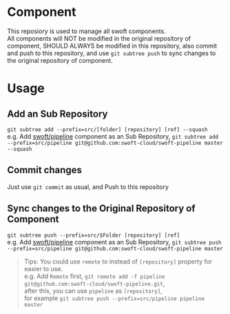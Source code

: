 # Component
This reposiory is used to manage all swoft components.  
All components will NOT be modified in the original repository of component, SHOULD ALWAYS be modified in this repository, also commit and push to this repository, and use `git subtree push` to sync changes to the original repository of component.

# Usage
## Add an Sub Repository
`git subtree add --prefix=src/[folder] [repository] [ref] --squash`  
e.g. Add [swoft/pipeline](https://github.com/swoft-cloud/swoft-pipeline) component as an Sub Repository, `git subtree add --prefix=src/pipeline git@github.com:swoft-cloud/swoft-pipeline master --squash`

## Commit changes
Just use `git commit` as usual, and Push to this repository

## Sync changes to the Original Repository of Component
`git subtree push --prefix=src/$Folder [repository] [ref]`  
e.g. Add [swoft/pipeline](https://github.com/swoft-cloud/swoft-pipeline) component as an Sub Repository, `git subtree push --prefix=src/pipeline git@github.com:swoft-cloud/swoft-pipeline master`

> Tips:
> You could use `remote` to instead of `[repository]` property for easier to use.  
> e.g. Add `Remote` first, `git remote add -f pipeline git@github.com:swoft-cloud/swoft-pipeline.git`,  
> after this, you can use `pipeline` as `[repository]`,  
> for example `git subtree push --prefix=src/pipeline pipeline master`
